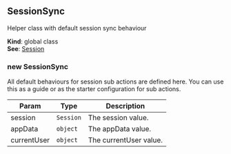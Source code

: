<a name="SessionSync"></a>

## SessionSync
Helper class with default session sync behaviour

**Kind**: global class  
**See**: [Session](api/Session.md)  
<a name="new_SessionSync_new"></a>

### new SessionSync
All default behaviours for session sub actions are defined here. You can use this as a guide or as the starter configuration for sub actions.


| Param | Type | Description |
| --- | --- | --- |
| session | <code>Session</code> | The session value. |
| appData | <code>object</code> | The appData value. |
| currentUser | <code>object</code> | The currentUser value. |

